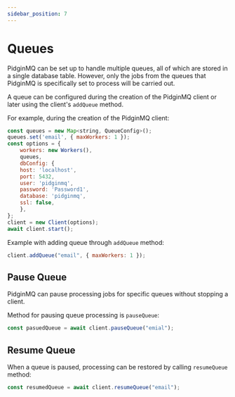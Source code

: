 ```yaml
---
sidebar_position: 7
---
```


# Queues

PidginMQ can be set up to handle multiple queues, all of which are stored in a single database table. However, only the jobs from the queues that PidginMQ is specifically set to process will be carried out.

A queue can be configured during the creation of the PidginMQ client or later using the client's `addQueue` method.

For example, during the creation of the PidginMQ client:

```js
const queues = new Map<string, QueueConfig>();
queues.set('email', { maxWorkers: 1 });
const options = {
    workers: new Workers(),
    queues,
    dbConfig: {
    host: 'localhost',
    port: 5432,
    user: 'pidginmq',
    password: 'Password1',
    database: 'pidginmq',
    ssl: false,
    },
};
client = new Client(options);
await client.start();

```

Example with adding queue through `addQueue` method:

```js
client.addQueue("email", { maxWorkers: 1 });
```

## Pause Queue

PidginMQ can pause processing jobs for specific queues without stopping a client.

Method for pausing queue processing is `pauseQueue`:

```js
const pasuedQueue = await client.pauseQueue("emial");
```

## Resume Queue

When a queue is paused, processing can be restored by calling `resumeQueue` method:

```js
const resumedQueue = await client.resumeQueue("email");
```
